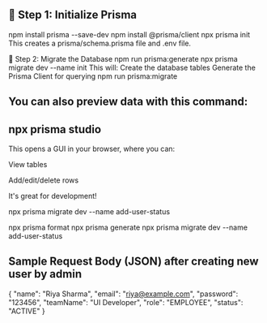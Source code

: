 ## 🔧 Step 1: Initialize Prisma


npm install prisma --save-dev
npm install @prisma/client
npx prisma init
This creates a prisma/schema.prisma file and .env file.


🔄 Step 2: Migrate the Database
   npm run prisma:generate
npx prisma migrate dev --name init
This will:
Create the database tables
Generate the Prisma Client for querying
npm run prisma:migrate

## You can also preview data with this command:


## npx prisma studio
This opens a GUI in your browser, where you can:

View tables

Add/edit/delete rows

It's great for development!

npx prisma migrate dev --name add-user-status

npx prisma format
npx prisma generate
npx prisma migrate dev --name add-user-status


 ## Sample Request Body (JSON) after creating new user by admin

{
  "name": "Riya Sharma",
  "email": "riya@example.com",
  "password": "123456",
  "teamName": "UI Developer",
  "role": "EMPLOYEE",
  "status": "ACTIVE"
}